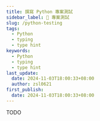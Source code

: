 ```yaml
---
title: 撰寫 Python 專案測試
sidebar_label: 🚧 專案測試
slug: /python-testing
tags:
  - Python
  - typing
  - type hint
keywords:
  - Python
  - typing
  - type hint
last_update:
  date: 2024-11-03T18:00:33+08:00
  author: zsl0621
first_publish:
  date: 2024-11-03T18:00:33+08:00
---
```


TODO
